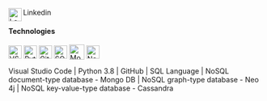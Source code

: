 

<!--
**leonhelg/leonhelg** is a ✨ _special_ ✨ repository because its `README.md` (this file) appears on your GitHub profile.

Here are some ideas to get you started:

- 🔭 I’m currently working on ...
- 🌱 I’m currently learning ...
- 👯 I’m looking to collaborate on ...
- 🤔 I’m looking for help with ...
- 💬 Ask me about ...
- 📫 How to reach me: ...
- 😄 Pronouns: ...
- ⚡ Fun fact: ...
-->

[<img align="left" alt="Leon Helgeland | LinkedIn" width="26px" src="https://content.linkedin.com/content/dam/me/business/en-us/amp/brand-site/v2/bg/LI-Bug.svg.original.svg" />][linkedin]  Linkedin
<br />

#### Technologies
[<img align="center" alt="VSCode" width="26px" src="https://user-images.githubusercontent.com/674621/71187801-14e60a80-2280-11ea-94c9-e56576f76baf.png"/>][vscode]
[<img align="center" alt="Python" width="26px" src="https://cdn.freebiesupply.com/logos/large/2x/python-5-logo-png-transparent.png"/>][python]
[<img align="center" alt="GitHub" width="26px" src="https://pngimg.com/uploads/github/github_PNG40.png"/>][github] 
[<img align="center" alt="SQLite" width="26px" src="https://i.imgur.com/WmavSbF.png"/>][sqlite]
[<img align="center" alt="MongoDB" width="30px" src="https://webassets.mongodb.com/_com_assets/cms/MongoDB_Logo_FullColorBlack_RGB-4td3yuxzjs.png"/>][mongodb]
[<img align="center" alt="Neo4j" width="26px" src="https://dist.neo4j.com/wp-content/uploads/neo4j_logo_globe1.png"/>][neo4j]

Visual Studio Code | Python 3.8 | GitHub | SQL Language | NoSQL document-type database - Mongo DB | NoSQL graph-type database - Neo 4j | NoSQL key-value-type database - Cassandra

[python]: https://www.python.org
[vscode]: https://code.visualstudio.com
[github]: https://github.com/leonhelg
[sqlite]: https://www.sqlite.org/index.html
[mongodb]: https://www.mongodb.com
[neo4j]: https://neo4j.com
[linkedin]: www.linkedin.com/in/leonerhe/
